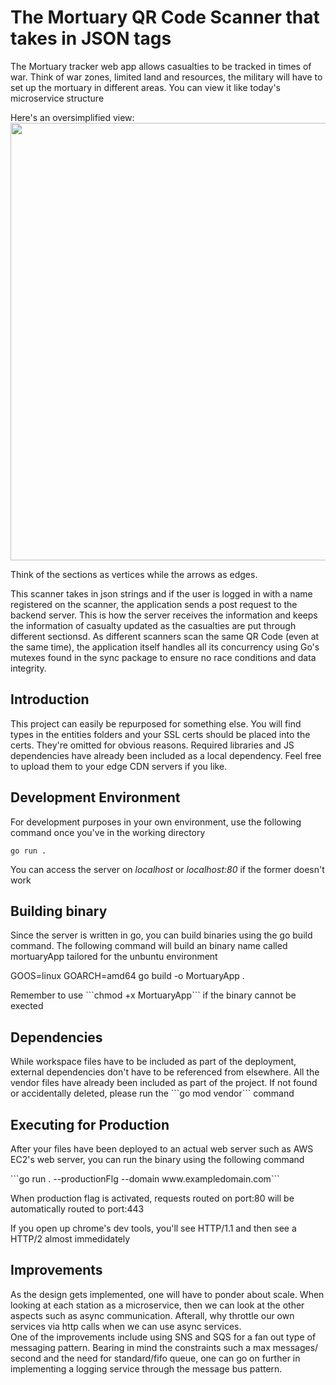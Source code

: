 <link rel="stylesheet" href="styles.css">

# The Mortuary QR Code Scanner that takes in JSON tags
The Mortuary tracker web app allows casualties to be tracked in times of war. Think of war zones, limited land and resources, the military will have to set up the mortuary in different areas. You can view it like today's microservice structure

Here's an oversimplified view: 
<img src = "https://i.imgur.com/TQAtuiz.png" width="700">

Think of the sections as vertices while the arrows as edges. 

This scanner takes in json strings and if the user is logged in with a name registered on the scanner, the application sends a post request to the backend server. This is how the server receives the information and keeps the information of casualty updated as the casualties are put through different sectionsd. As different scanners scan the same QR Code (even at the same time), the application itself handles all its concurrency using Go's mutexes found in the sync package to ensure no race conditions and data integrity.

<h2>Introduction</h2>

<p>This project can easily be repurposed for something else. You will find types in the entities folders and your SSL certs should be placed into the certs. They're omitted for obvious reasons. Required libraries and JS dependencies have already been included as a local dependency. Feel free to upload them to your edge CDN servers if you like.</p>

<h2>Development Environment</h2> 
<p>For development purposes in your own environment, use the following command once you've in the working directory</p>

```go run .```

<p>You can access the server on <i>localhost</i> or <i>localhost:80</i> if the former doesn't work</p>

<h2>Building binary</h2>
<p>Since the server is written in go, you can build binaries using the go build command. The following command will build an binary name called mortuaryApp tailored for the unbuntu environment</p>
<p>GOOS=linux GOARCH=amd64 go build -o MortuaryApp .</p>

<p>Remember to use ```chmod +x MortuaryApp``` if the binary cannot be exected</p>

<h2>Dependencies</h2>
<p>While workspace files have to be included as part of the deployment, external dependencies don't have to be referenced from elsewhere. All the vendor files have already been included as part of the project. If not found or accidentally deleted, please run the ```go mod vendor``` command</p>

<h2>Executing for Production</h2>
<p>After your files have been deployed to an actual web server such as AWS EC2's web server, you can run the binary using the following command</p>
<p>```go run . --productionFlg --domain www.exampledomain.com```</p>

<p>When production flag is activated, requests routed on port:80 will be automatically routed to port:443</p>
<p>If you open up chrome's dev tools, you'll see HTTP/1.1 and then see a HTTP/2 almost immedidately</p>

<h2>Improvements</h2>
<p>As the design gets implemented, one will have to ponder about scale. When looking at each station as a microservice, then we can look at the other aspects such as async communication. Afterall, why throttle our own services via http calls when we can use async services. 

<br>
One of the improvements include using SNS and SQS for a fan out type of messaging pattern. Bearing in mind the constraints such a max messages/ second and the need for standard/fifo queue, one can go on further in implementing a logging service through the message bus pattern.
</p>
